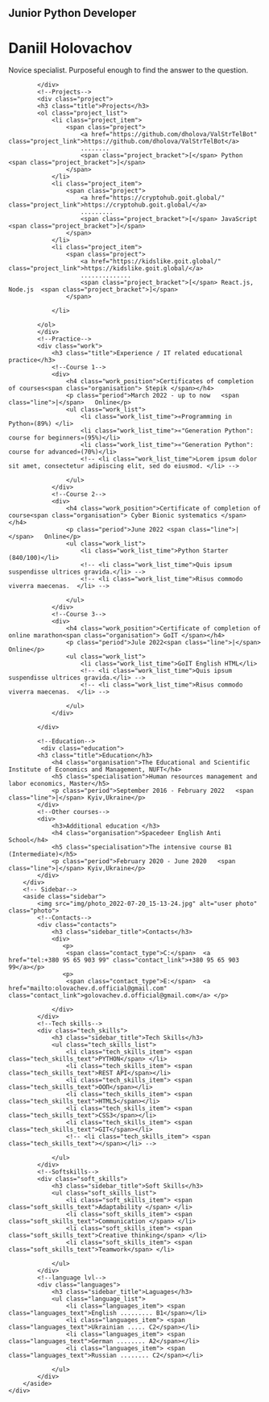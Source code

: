 <!DOCTYPE html>
<html lang="en">
<head>
    <meta charset="UTF-8">
    <meta http-equiv="X-UA-Compatible" content="IE=edge">
    <meta name="viewport" content="width=device-width, initial-scale=1.0">
    <link rel="preconnect" href="https://fonts.googleapis.com">
    <link rel="preconnect" href="https://fonts.gstatic.com" crossorigin>
    <link href="https://fonts.googleapis.com/css2?family=Noto+Sans:wght@400;700&display=swap" rel="stylesheet">
    <link rel="stylesheet" href="styles/styles.css">
    <title>resume</title>
</head>
<body>
    <!-- Main-->
    <div class="main">
        <!-- Main content-->
        <div class="main_content">
            <!--about user-->
            <div class="about">
            <h2 class="about_position">Junior Python Developer</h2>
            <h1 class="about_name">Daniil Holovachov</h1>
            <p class="about_description">Novice specialist. Purposeful enough to find the answer to the question. </p>
            
            </div>
            <!--Projects-->
            <div class="project">
            <h3 class="title">Projects</h3>
            <ol class="project_list">
                <li class="project_item">
                    <span class="project">
                        <a href="https://github.com/dholova/ValStrTelBot" class="project_link">https://github.com/dholova/ValStrTelBot</a>
                        ........
                        <span class="project_bracket">[</span> Python <span class="project_bracket">]</span>
                    </span>
                </li>
                <li class="project_item">
                    <span class="project">
                        <a href="https://cryptohub.goit.global/" class="project_link">https://cryptohub.goit.global/</a>
                        .........
                        <span class="project_bracket">[</span> JavaScript <span class="project_bracket">]</span>
                    </span>
                </li>
                <li class="project_item">
                    <span class="project">
                        <a href="https://kidslike.goit.global/" class="project_link">https://kidslike.goit.global/</a>
                        ..............
                        <span class="project_bracket">[</span> React.js, Node.js  <span class="project_bracket">]</span>
                    </span>
                    
                </li>

            </ol>
            </div>
            <!--Practice-->
            <div class="work">
                <h3 class="title">Experience / IT related educational practice</h3>
                <!--Course 1-->
                <div>
                    <h4 class="work_position">Certificates of completion of courses<span class="organisation"> Stepik </span></h4>
                    <p class="period">March 2022 - up to now   <span class="line">|</span>   Online</p>
                    <ul class="work_list">
                        <li class="work_list_time">«Programming in Python»(89%) </li>
                        <li class="work_list_time">«"Generation Python": course for beginners»(95%)</li>
                        <li class="work_list_time">«"Generation Python": course for advanced»(70%)</li>
                        <!-- <li class="work_list_time">Lorem ipsum dolor sit amet, consectetur adipiscing elit, sed do eiusmod. </li> -->

                    </ul>
                </div>
                <!--Course 2-->
                <div>
                    <h4 class="work_position">Certificate of completion of course<span class="organisation"> Cyber Bionic systematics </span></h4>
                    <p class="period">June 2022 <span class="line">|</span>   Online</p>
                    <ul class="work_list">
                        <li class="work_list_time">Python Starter (840/100)</li>
                        <!-- <li class="work_list_time">Quis ipsum suspendisse ultrices gravida.</li> -->
                        <!-- <li class="work_list_time">Risus commodo viverra maecenas.  </li> -->

                    </ul>
                </div>
                <!--Course 3-->
                <div>
                    <h4 class="work_position">Certificate of completion of online marathon<span class="organisation"> GoIT </span></h4>
                    <p class="period">Jule 2022<span class="line">|</span>   Online</p>
                    <ul class="work_list">
                        <li class="work_list_time">GoIT English HTML</li>
                        <!-- <li class="work_list_time">Quis ipsum suspendisse ultrices gravida.</li> -->
                        <!-- <li class="work_list_time">Risus commodo viverra maecenas.  </li> -->

                    </ul>
                </div>

            </div>
           
            <!--Education-->
             <div class="education">
            <h3 class="title">Education</h3>
                <h4 class="organisation">The Educational and Scientific Institute of Economics and Management, NUFT</h4>
                <h5 class="specialisation">Human resources management and labor economics, Master</h5>
                <p class="period">September 2016 - February 2022   <span class="line">|</span> Kyiv,Ukraine</p>
            </div>
            <!--Other courses-->
            <div>
                <h3>Additional education </h3>
                <h4 class="organisation">Spacedeer English Anti School</h4>
                <h5 class="specialisation">The intensive course B1 (Intermediate)</h5>
                <p class="period">February 2020 - June 2020   <span class="line">|</span> Kyiv,Ukraine</p>
            </div>
        </div>
        <!-- Sidebar-->
        <aside class="sidebar">
            <img src="img/photo_2022-07-20_15-13-24.jpg" alt="user photo" class="photo">
            <!--Contacts-->
            <div class="contacts">
                <h3 class="sidebar_title">Contacts</h3>
                <div>
                   <p>
                    <span class="contact_type">C:</span>  <a href="tel:+380 95 65 903 99" class="contact_link">+380 95 65 903 99</a></p>
                   <p>
                    <span class="contact_type">E:</span>  <a href="mailto:olovachev.d.official@gmail.com" class="contact_link">golovachev.d.official@gmail.com</a> </p> 
                   
                </div>
            </div>
            <!--Tech skills-->
            <div class="tech_skills">
                <h3 class="sidebar_title">Tech Skills</h3>
                <ul class="tech_skills_list">
                    <li class="tech_skills_item"> <span class="tech_skills_text">PYTHON</span> </li>
                    <li class="tech_skills_item"> <span class="tech_skills_text">REST API</span></li>
                    <li class="tech_skills_item"> <span class="tech_skills_text">ООП</span></li>
                    <li class="tech_skills_item"> <span class="tech_skills_text">HTML5</span></li>
                    <li class="tech_skills_item"> <span class="tech_skills_text">CSS3</span></li>
                    <li class="tech_skills_item"> <span class="tech_skills_text">GIT</span></li>
                    <!-- <li class="tech_skills_item"> <span class="tech_skills_text"></span></li> -->

                </ul>
            </div>
            <!--Softskills-->
            <div class="soft_skills">
                <h3 class="sidebar_title">Soft Skills</h3>
                <ul class="soft_skills_list">
                    <li class="soft_skills_item"> <span class="soft_skills_text">Adaptability </span> </li>
                    <li class="soft_skills_item"> <span class="soft_skills_text">Communication </span> </li>
                    <li class="soft_skills_item"> <span class="soft_skills_text">Creative thinking</span> </li>
                    <li class="soft_skills_item"> <span class="soft_skills_text">Teamwork</span> </li>

                </ul>
            </div>
            <!--language lvl-->
            <div class="languages">
                <h3 class="sidebar_title">Laguages</h3>
                <ul class="language_list">
                    <li class="languages_item"> <span class="languages_text">English ......... B1</span></li>
                    <li class="languages_item"> <span class="languages_text">Ukrainian ..... C2</span></li>
                    <li class="languages_item"> <span class="languages_text">German ........ A2</span></li>
                    <li class="languages_item"> <span class="languages_text">Russian ........ C2</span></li>

                </ul>
            </div>
        </aside>
    </div>
</body>
</html>
